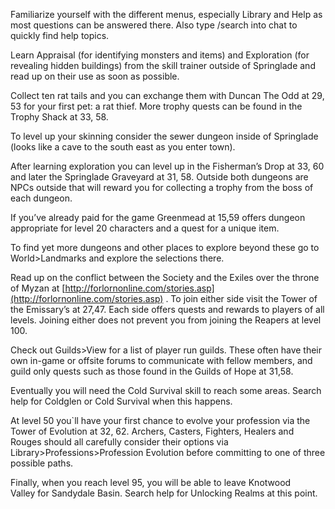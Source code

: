 Familiarize yourself with the different menus, especially Library and Help as most questions can be answered there. Also type /search into chat to quickly find help topics.

Learn Appraisal (for identifying monsters and items) and Exploration (for revealing hidden buildings) from the skill trainer outside of Springlade and read up on their use as soon as possible.

Collect ten rat tails and you can exchange them with Duncan The Odd at 29, 53 for your first pet: a rat thief. More trophy quests can be found in the Trophy Shack at 33, 58.

To level up your skinning consider the sewer dungeon inside of Springlade (looks like a cave to the south east as you enter town).

After learning exploration you can level up in the Fisherman’s Drop at 33, 60 and later the Springlade Graveyard at 31, 58. Outside both dungeons are NPCs outside that will reward you for collecting a trophy from the boss of each dungeon.

If you’ve already paid for the game Greenmead at 15,59 offers dungeon appropriate for level 20 characters and a quest for a unique item.

To find yet more dungeons and other places to explore beyond these go to World>Landmarks and explore the selections there.

Read up on the conflict between the Society and the Exiles over the throne of Myzan at [http://forlornonline.com/stories.asp](http://forlornonline.com/stories.asp) . To join either side visit the Tower of the Emissary’s at 27,47. Each side offers quests and rewards to players of all levels. Joining either does not prevent you from joining the Reapers at level 100.

Check out Guilds>View for a list of player run guilds. These often have their own in-game or offsite forums to communicate with fellow members, and guild only quests such as those found in the Guilds of Hope at 31,58.

Eventually you will need the Cold Survival skill to reach some areas. Search help for Coldglen or Cold Survival when this happens.

At level 50 you\`ll have your first chance to evolve your profession via the Tower of Evolution at 32, 62. Archers, Casters, Fighters, Healers and Rouges should all carefully consider their options via Library>Professions>Profession Evolution before committing to one of three possible paths.

Finally, when you reach level 95, you will be able to leave Knotwood Valley for Sandydale Basin. Search help for Unlocking Realms at this point.